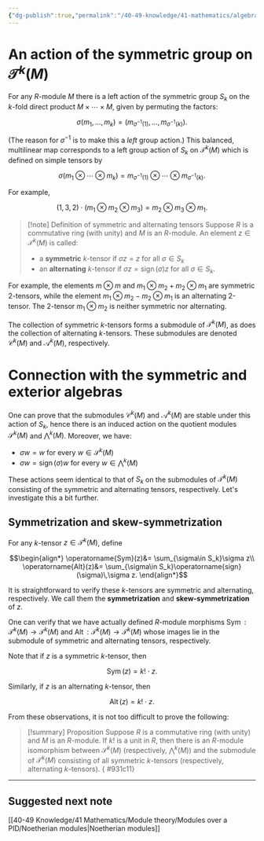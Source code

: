 ```yaml
---
{"dg-publish":true,"permalink":"/40-49-knowledge/41-mathematics/algebra-theory/symmetric-and-alternating-tensors/","tags":["algebra_theory"],"updated":"2024-11-01T15:37:04-07:00"}
---
```


# An action of the symmetric group on $\mathcal{T}^k(M)$

For any $R$-module $M$ there is a left action of the symmetric group $S_k$ on the $k$-fold direct product $M\times \cdots \times M$, given by permuting the factors:

$$\sigma(m_1,\ldots, m_k)=(m_{\sigma^{-1}(1)},\ldots, m_{\sigma^{-1}(k)}).$$

(The reason for $\sigma^{-1}$ is to make this a *left* group action.) This balanced, multilinear map corresponds to a left group action of $S_k$ on $\mathcal{T}^k(M)$ which is defined on simple tensors by

$$\sigma(m_1\otimes \cdots \otimes m_k)=m_{\sigma^{-1}(1)}\otimes \cdots \otimes m_{\sigma^{-1}(k)}.$$

For example,

$$(1,\,3,\,2)\cdot (m_1\otimes m_2\otimes m_3) = m_2\otimes m_3\otimes m_1.$$

>[!note] Definition of symmetric and alternating tensors
>Suppose $R$ is a commutative ring (with unity) and $M$ is an $R$-module. An element $z\in \mathcal{T}^k(M)$ is called:
>- a **symmetric** $k$-tensor if $\sigma z=z$ for all $\sigma \in S_k$
>- an **alternating** $k$-tensor if $\sigma z=\operatorname{sign}(\sigma)z$ for all $\sigma\in S_k$.

For example, the elements $m\otimes m$ and $m_1\otimes m_2+m_2\otimes m_1$ are symmetric 2-tensors, while the element $m_1\otimes m_2-m_2\otimes m_1$ is an alternating 2-tensor. The 2-tensor $m_1\otimes m_2$ is neither symmetric nor alternating.

The collection of symmetric $k$-tensors forms a submodule of $\mathcal{T}^k(M)$, as does the collection of alternating $k$-tensors. These submodules are denoted $\mathcal{C}^k(M)$ and $\mathcal{A}^k(M)$, respectively.

# Connection with the symmetric and exterior algebras

One can prove that the submodules $\mathcal{C}^k(M)$ and $\mathcal{A}^k(M)$ are stable under this action of $S_k$, hence there is an induced action on the quotient modules $\mathcal{S}^k(M)$ and $\bigwedge^k (M)$. Moreover, we have:
- $\sigma w = w$ for every $w\in \mathcal{S}^k(M)$
- $\sigma w = \operatorname{sign}(\sigma)w$ for every $w\in \bigwedge^k(M)$

These actions seem identical to that of $S_k$ on the submodules of $\mathcal{T}^k(M)$ consisting of the symmetric and alternating tensors, respectively. Let's investigate this a bit further.
## Symmetrization and skew-symmetrization

For any $k$-tensor $z\in\mathcal{T}^k(M)$, define

$$\begin{align*} \operatorname{Sym}(z)&= \sum_{\sigma\in S_k}\sigma z\\ \operatorname{Alt}(z)&= \sum_{\sigma\in S_k}\operatorname{sign}(\sigma)\,\sigma z. \end{align*}$$

It is straightforward to verify these $k$-tensors are symmetric and alternating, respectively. We call them the **symmetrization** and **skew-symmetrization** of $z$.

One can verify that we have actually defined $R$-module morphisms $\operatorname{Sym}:\mathcal{T}^k(M)\to \mathcal{T}^k(M)$ and $\operatorname{Alt}:\mathcal{T}^k(M)\to \mathcal{T}^k(M)$ whose images lie in the submodule of symmetric and alternating tensors, respectively.

Note that if $z$ is a symmetric $k$-tensor, then

$$\operatorname{Sym}(z)=k!\cdot z.$$

Similarly, if $z$ is an alternating $k$-tensor, then

$$\operatorname{Alt}(z)=k!\cdot z.$$

From these observations, it is not too difficult to prove the following:

>[!summary] Proposition
>Suppose $R$ is a commutative ring (with unity) and $M$ is an $R$-module. If $k!$ is a unit in $R$, then there is an $R$-module isomorphism between $\mathcal{S}^k(M)$ (respectively, $\bigwedge^k (M)$) and the submodule of $\mathcal{T}^k(M)$ consisting of all symmetric $k$-tensors (respectively, alternating $k$-tensors).
{ #931c11}


---

## Suggested next note

[[40-49 Knowledge/41 Mathematics/Module theory/Modules over a PID/Noetherian modules\|Noetherian modules]]
